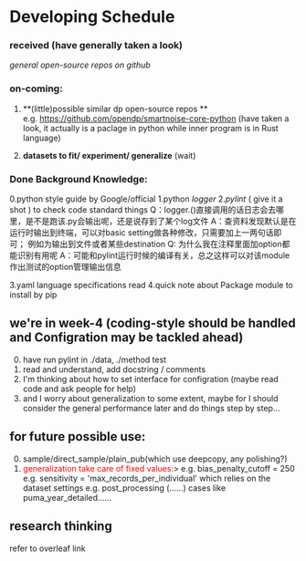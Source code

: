 # Developing Schedule

### received (have generally taken a look)
*general open-source repos on github*

### on-coming:
1. **(little)possible similar dp open-source repos **  
   e.g. https://github.com/opendp/smartnoise-core-python (have taken a look, it actually is a paclage in python while inner program is in Rust language)

2. **datasets to fit/ experiment/ generalize** (wait)

### Done Background Knowledge:
0.python style guide by Google/official
1.python *logger*
2.*pylint* ( give it a shot ) to check code standard things 
Q：logger.()直接调用的话日志会去哪里，是不是跑该.py会输出呢，还是说存到了某个log文件
A：查资料发现默认是在运行时输出到终端，可以对basic setting做各种修改，只需要加上一两句话即可；
例如为输出到文件或者某些destination
Q:  为什么我在注释里面加option都能识别有用呢
A：可能和pylint运行时候的编译有关，总之这样可以对该module作出测试的option管理输出信息

3.yaml language specifications read
4.quick note about Package module to install by pip


## we're in week-4 (coding-style should be handled and Configration may be tackled ahead)
0. have run pylint in ./data, ./method  test
1. read and understand,  add docstring / comments 
2. I'm thinking about how to set interface for configration (maybe read code and ask people for help) 
3. and I worry about generalization to some extent, maybe for I should consider the general performance later and do things step by step...
   
   
## for future possible use: 
0. sample/direct_sample/plain_pub(which use deepcopy, any polishing?)
1. <font color=red>generalization take care of fixed values:</font>>
   e.g.
    bias_penalty_cutoff = 250
   e.g.
    sensitivity = 'max_records_per_individual' which relies on the dataset settings
   e.g.
    post_processing (......)
    cases like puma_year_detailed......
## research thinking
refer to overleaf link




